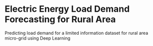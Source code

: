 # Electric Energy Load Demand Forecasting for Rural Area
Predicting load demand for a limited information dataset for rural area micro-grid using Deep Learning

